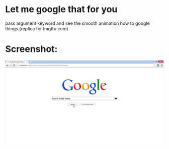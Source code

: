 Let me google that for you
====

pass argument keyword and see the smooth animation how to google things.(replica for lmgtfu.com)

Screenshot:
========
![ScreenShot](https://raw.githubusercontent.com/natchkebiailia/lmgtfu/master/screenShot.png)
